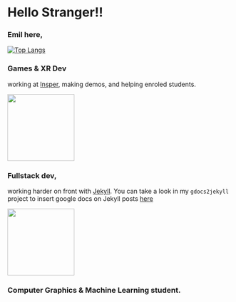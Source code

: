 # Hello Stranger!! 
### Emil here, 

[![Top Langs](https://github-readme-stats.vercel.app/api/top-langs/?username=emilfreme&layout=compact)](https://github.com/emilfreme)

### **Games & XR Dev** 

working at [Insper](https://github.com/Insper), making demos, and helping enroled students.

<img src="https://media3.giphy.com/media/xT5LMXA2FClO5yvy80/giphy.gif?cid=ecf05e47nq71ba8jg3dso2dcuq8qjvz1f8p53lnalpqjssb2&rid=giphy.gif" width=150>


### **Fullstack dev**, 

working harder on front with [Jekyll](https://github.com/jekyll/jekyll). You can take a look in my `gdocs2jekyll` project to insert google docs on Jekyll posts [here](https://github.com/EmilFreme/gdocs2jekyll)

<img src="https://media2.giphy.com/media/zOvBKUUEERdNm/giphy.gif?cid=ecf05e473a4021mchk2yeoclfcv9tse0a6kpgh9w5rherp1s&rid=giphy.gif" width=150>


### Computer Graphics & Machine Learning student. 



<!--
**EmilFreme/EmilFreme** is a ✨ _special_ ✨ repository because its `README.md` (this file) appears on your GitHub profile.

Here are some ideas to get you started:

- 🔭 I’m currently working on ...
- 🌱 I’m currently learning ...
- 👯 I’m looking to collaborate on ...
- 🤔 I’m looking for help with ...
- 💬 Ask me about ...
- 📫 How to reach me: ...
- 😄 Pronouns: ...
- ⚡ Fun fact: ...
-->
